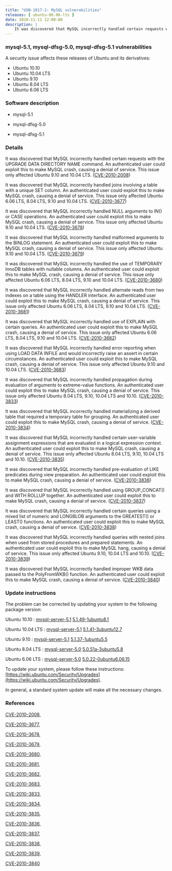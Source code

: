 ```yaml
---
title: "USN-1017-1: MySQL vulnerabilities"
releases: [ ubuntu-06.06-lts ]
date: 2010-11-11 12:00:00
description: |
    It was discovered that MySQL incorrectly handled certain requests with the UPGRADE DATA DIRECTORY NAME command. An authenticated user could exploit this to make MySQL crash, causing a denial of service. This issue only affected Ubuntu 9.10 and 10.04 LTS. ([CVE-2010-2008](http://people.ubuntu.com/~ubuntu-security/cve/CVE-2010-2008))
--- 
```

 
### mysql-5.1, mysql-dfsg-5.0, mysql-dfsg-5.1 vulnerabilities

A security issue affects these releases of Ubuntu and its derivatives:

* Ubuntu 10.10
* Ubuntu 10.04 LTS
* Ubuntu 9.10
* Ubuntu 8.04 LTS
* Ubuntu 6.06 LTS

### Software description

* mysql-5.1 

* mysql-dfsg-5.0 

* mysql-dfsg-5.1 

### Details

It was discovered that MySQL incorrectly handled certain requests with the UPGRADE DATA DIRECTORY NAME command. An authenticated user could exploit this to make MySQL crash, causing a denial of service. This issue only affected Ubuntu 9.10 and 10.04 LTS. ([CVE-2010-2008](http://people.ubuntu.com/~ubuntu-security/cve/CVE-2010-2008))

It was discovered that MySQL incorrectly handled joins involving a table with a unique SET column. An authenticated user could exploit this to make MySQL crash, causing a denial of service. This issue only affected Ubuntu 6.06 LTS, 8.04 LTS, 9.10 and 10.04 LTS. ([CVE-2010-3677](http://people.ubuntu.com/~ubuntu-security/cve/CVE-2010-3677))

It was discovered that MySQL incorrectly handled NULL arguments to IN() or CASE operations. An authenticated user could exploit this to make MySQL crash, causing a denial of service. This issue only affected Ubuntu 9.10 and 10.04 LTS. ([CVE-2010-3678](http://people.ubuntu.com/~ubuntu-security/cve/CVE-2010-3678))

It was discovered that MySQL incorrectly handled malformed arguments to the BINLOG statement. An authenticated user could exploit this to make MySQL crash, causing a denial of service. This issue only affected Ubuntu 9.10 and 10.04 LTS. ([CVE-2010-3679](http://people.ubuntu.com/~ubuntu-security/cve/CVE-2010-3679))

It was discovered that MySQL incorrectly handled the use of TEMPORARY InnoDB tables with nullable columns. An authenticated user could exploit this to make MySQL crash, causing a denial of service. This issue only affected Ubuntu 6.06 LTS, 8.04 LTS, 9.10 and 10.04 LTS. ([CVE-2010-3680](http://people.ubuntu.com/~ubuntu-security/cve/CVE-2010-3680))

It was discovered that MySQL incorrectly handled alternate reads from two indexes on a table using the HANDLER interface. An authenticated user could exploit this to make MySQL crash, causing a denial of service. This issue only affected Ubuntu 6.06 LTS, 8.04 LTS, 9.10 and 10.04 LTS. ([CVE-2010-3681](http://people.ubuntu.com/~ubuntu-security/cve/CVE-2010-3681))

It was discovered that MySQL incorrectly handled use of EXPLAIN with certain queries. An authenticated user could exploit this to make MySQL crash, causing a denial of service. This issue only affected Ubuntu 6.06 LTS, 8.04 LTS, 9.10 and 10.04 LTS. ([CVE-2010-3682](http://people.ubuntu.com/~ubuntu-security/cve/CVE-2010-3682))

It was discovered that MySQL incorrectly handled error reporting when using LOAD DATA INFILE and would incorrectly raise an assert in certain circumstances. An authenticated user could exploit this to make MySQL crash, causing a denial of service. This issue only affected Ubuntu 9.10 and 10.04 LTS. ([CVE-2010-3683](http://people.ubuntu.com/~ubuntu-security/cve/CVE-2010-3683))

It was discovered that MySQL incorrectly handled propagation during evaluation of arguments to extreme-value functions. An authenticated user could exploit this to make MySQL crash, causing a denial of service. This issue only affected Ubuntu 8.04 LTS, 9.10, 10.04 LTS and 10.10. ([CVE-2010-3833](http://people.ubuntu.com/~ubuntu-security/cve/CVE-2010-3833))

It was discovered that MySQL incorrectly handled materializing a derived table that required a temporary table for grouping. An authenticated user could exploit this to make MySQL crash, causing a denial of service. ([CVE-2010-3834](http://people.ubuntu.com/~ubuntu-security/cve/CVE-2010-3834))

It was discovered that MySQL incorrectly handled certain user-variable assignment expressions that are evaluated in a logical expression context. An authenticated user could exploit this to make MySQL crash, causing a denial of service. This issue only affected Ubuntu 8.04 LTS, 9.10, 10.04 LTS and 10.10. ([CVE-2010-3835](http://people.ubuntu.com/~ubuntu-security/cve/CVE-2010-3835))

It was discovered that MySQL incorrectly handled pre-evaluation of LIKE predicates during view preparation. An authenticated user could exploit this to make MySQL crash, causing a denial of service. ([CVE-2010-3836](http://people.ubuntu.com/~ubuntu-security/cve/CVE-2010-3836))

It was discovered that MySQL incorrectly handled using GROUP_CONCAT() and WITH ROLLUP together. An authenticated user could exploit this to make MySQL crash, causing a denial of service. ([CVE-2010-3837](http://people.ubuntu.com/~ubuntu-security/cve/CVE-2010-3837))

It was discovered that MySQL incorrectly handled certain queries using a mixed list of numeric and LONGBLOB arguments to the GREATEST() or LEAST() functions. An authenticated user could exploit this to make MySQL crash, causing a denial of service. ([CVE-2010-3838](http://people.ubuntu.com/~ubuntu-security/cve/CVE-2010-3838))

It was discovered that MySQL incorrectly handled queries with nested joins when used from stored procedures and prepared statements. An authenticated user could exploit this to make MySQL hang, causing a denial of service. This issue only affected Ubuntu 9.10, 10.04 LTS and 10.10. ([CVE-2010-3839](http://people.ubuntu.com/~ubuntu-security/cve/CVE-2010-3839))

It was discovered that MySQL incorrectly handled improper WKB data passed to the PolyFromWKB() function. An authenticated user could exploit this to make MySQL crash, causing a denial of service. ([CVE-2010-3840](http://people.ubuntu.com/~ubuntu-security/cve/CVE-2010-3840)) 

### Update instructions

The problem can be corrected by updating your system to the following package version:

Ubuntu 10.10
 : [mysql-server-5.1](https://launchpad.net/ubuntu/+source/mysql-5.1) <span> [5.1.49-1ubuntu8.1](https://launchpad.net/ubuntu/+source/mysql-5.1/5.1.49-1ubuntu8.1) </span> 

Ubuntu 10.04 LTS
 : [mysql-server-5.1](https://launchpad.net/ubuntu/+source/mysql-dfsg-5.1) <span> [5.1.41-3ubuntu12.7](https://launchpad.net/ubuntu/+source/mysql-dfsg-5.1/5.1.41-3ubuntu12.7) </span> 

Ubuntu 9.10
 : [mysql-server-5.1](https://launchpad.net/ubuntu/+source/mysql-dfsg-5.1) <span> [5.1.37-1ubuntu5.5](https://launchpad.net/ubuntu/+source/mysql-dfsg-5.1/5.1.37-1ubuntu5.5) </span> 

Ubuntu 8.04 LTS
 : [mysql-server-5.0](https://launchpad.net/ubuntu/+source/mysql-dfsg-5.0) <span> [5.0.51a-3ubuntu5.8](https://launchpad.net/ubuntu/+source/mysql-dfsg-5.0/5.0.51a-3ubuntu5.8) </span> 

Ubuntu 6.06 LTS
 : [mysql-server-5.0](https://launchpad.net/ubuntu/+source/mysql-dfsg-5.0) <span> [5.0.22-0ubuntu6.06.15](https://launchpad.net/ubuntu/+source/mysql-dfsg-5.0/5.0.22-0ubuntu6.06.15) </span> 

To update your system, please follow these instructions: [https://wiki.ubuntu.com/Security/Upgrades](https://wiki.ubuntu.com/Security/Upgrades).

In general, a standard system update will make all the necessary changes. 

### References

 [CVE-2010-2008](http://people.ubuntu.com/~ubuntu-security/cve/CVE-2010-2008), 

 [CVE-2010-3677](http://people.ubuntu.com/~ubuntu-security/cve/CVE-2010-3677), 

 [CVE-2010-3678](http://people.ubuntu.com/~ubuntu-security/cve/CVE-2010-3678), 

 [CVE-2010-3679](http://people.ubuntu.com/~ubuntu-security/cve/CVE-2010-3679), 

 [CVE-2010-3680](http://people.ubuntu.com/~ubuntu-security/cve/CVE-2010-3680), 

 [CVE-2010-3681](http://people.ubuntu.com/~ubuntu-security/cve/CVE-2010-3681), 

 [CVE-2010-3682](http://people.ubuntu.com/~ubuntu-security/cve/CVE-2010-3682), 

 [CVE-2010-3683](http://people.ubuntu.com/~ubuntu-security/cve/CVE-2010-3683), 

 [CVE-2010-3833](http://people.ubuntu.com/~ubuntu-security/cve/CVE-2010-3833), 

 [CVE-2010-3834](http://people.ubuntu.com/~ubuntu-security/cve/CVE-2010-3834), 

 [CVE-2010-3835](http://people.ubuntu.com/~ubuntu-security/cve/CVE-2010-3835), 

 [CVE-2010-3836](http://people.ubuntu.com/~ubuntu-security/cve/CVE-2010-3836), 

 [CVE-2010-3837](http://people.ubuntu.com/~ubuntu-security/cve/CVE-2010-3837), 

 [CVE-2010-3838](http://people.ubuntu.com/~ubuntu-security/cve/CVE-2010-3838), 

 [CVE-2010-3839](http://people.ubuntu.com/~ubuntu-security/cve/CVE-2010-3839), 

 [CVE-2010-3840](http://people.ubuntu.com/~ubuntu-security/cve/CVE-2010-3840)
 
